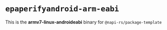 # `epaperifyandroid-arm-eabi`

This is the **armv7-linux-androideabi** binary for `@napi-rs/package-template`
